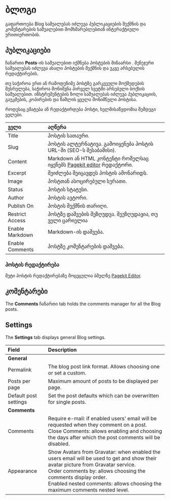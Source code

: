 # ბლოგი

გაფართოება Blog საშუალებას იძლევა პუბლიკაციების შექმნის და კომენტარების საშუალებით მომხმარებლებთან ინტერაქტიული ურითიერთობის.

## პუბლიკაციები

ჩანართი **Posts**-ის საშუალებით იქმნება პოსტების შინაარსი . მენეჯერი საშუალებას იძლევა ახალი პოსტების შექმნის და უკვე არსებულის რედაქტირების.

თუ საჭიროა ერთ ან რამოდენიმე პოსტზე გარკვეული მოქმედების შესრულება, საჭიროა მონიშვნა პირველ სვეტში არსებული ბოქსის საშუალებით. ინსტრუმენტების ზოლი საშუალებას იძლევა პუბლიკაციის, გაუკმების, კოპირების და წაშლის ყველა მონიშნული პოსტისა.

როდესაც ემატება ან რედაქტირდება პოსტი, ხელმისაწვდომია შემდეგი ველები.

ველი           | აღწერა
:-------------- | :-----------------------------------------------------------------------------------------------------------------------------------
Title           | პოსტის სათაური.
Slug            | პოსტის ალტერნატივა. გამოიყენება პოსტის URL-ში (SEO-ს შესაბამისი).
Content         | Markdown ან HTML კონტენტი რომელსაც იყენებს [Pagekit editor](editor.md) რედაქტორი.
Excerpt         | შეიძლება შეიცავდეს პოსტის ამონარიდს.
Image           | პოსტთან ასოცირებული სურათი.
Status          | პოსტის სტატუსი.
Author          | პოსტის ავტორი.
Publish On      | პოსტის შექმნის თარიღი.
Restrict Access | პოსტზე დაშვების შეზღუდვა. შეუზღუდავია, თუ ველი ცარიელია
Enable Markdown | Markdown-ის დაშვება.
Enable Comments | პოსტზე კომენტარების დაშვება.

### პოსტის რედაქტირება

მეტი პოსტის რედაქტირებაზე მოცეცულია ბმულზე [Pagekit Editor](editor.md).

## კომენტარები
The **Comments** ჩანართი tab holds the comments manager for all the Blog posts.

## Settings
The **Settings** tab displays general Blog settings.

Field                 | Description
:-------------------- | :-----------------------------------------------------------------------------------------------------------------------------------------------------------------------------------------------------------------------------------------------------------------------------------------
**General**           |
Permalink             | The blog post link format. Allows choosing one or set a custom.
Posts per page        | Maximum amount of posts to be displayed per page.
Default post settings | Set the post defaults which can be overwritten for single posts.
**Comments**          |
Comments              | Require e-mail: if enabled users' email will be requested when they comment on a post. <br /> Close Comments: allows enabling and choosing the days after which the post comments will be disabled.
Appearance            | Show Avatars from Gravatar: when enabled the users email will be used to get and show their avatar picture from Gravatar service. <br /> Order comments by: allows choosing the comments display order. <br /> Enabled nested comments: allows choosing the maximum comments nested level.
